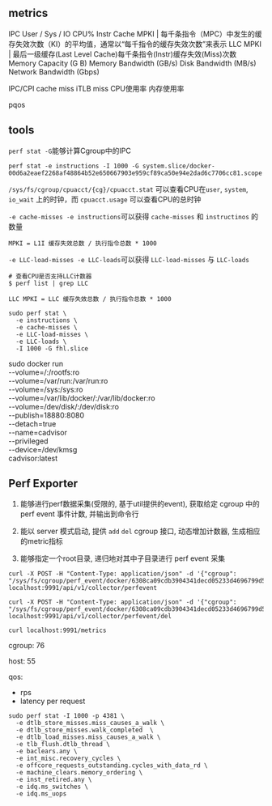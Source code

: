 ## metrics

IPC 
User / Sys / IO CPU% 
Instr Cache MPKI | 每千条指令（MPC）中发生的缓存失效次数（KI）的平均值，通常以“每千指令的缓存失效次数”来表示
LLC MPKI | 最后一级缓存(Last Level Cache)每千条指令(Instr)缓存失效(Miss)次数
Memory Capacity (G  B) 
Memory Bandwidth (GB/s)
Disk Bandwidth (MB/s)
Network Bandwidth (Gbps)

IPC/CPI
cache miss
iTLB miss
CPU使用率
内存使用率

pqos

## tools

`perf stat -G`能够计算Cgroup中的IPC 

```shell
perf stat -e instructions -I 1000 -G system.slice/docker-00d6a2eaef2268af48864b52e650667903e959cf89ca50e94e2dad6c7706cc81.scope
```

`/sys/fs/cgroup/cpuacct/{cg}/cpuacct.stat` 可以查看CPU在`user`, `system`, `io_wait` 上的时钟，而 `cpuacct.usage` 可以查看CPU的总时钟


`-e cache-misses -e instructions`可以获得 `cache-misses` 和 `instructinos` 的数量

```
MPKI = L1I 缓存失效总数 / 执行指令总数 * 1000
```

`-e LLC-load-misses -e LLC-loads`可以获得 `LLC-load-misses` 与 `LLC-loads`

```shell
# 查看CPU是否支持LLC计数器
$ perf list | grep LLC
```

```
LLC MPKI = LLC 缓存失效总数 / 执行指令总数 * 1000
```

```shell
sudo perf stat \
  -e instructions \
  -e cache-misses \
  -e LLC-load-misses \
  -e LLC-loads \
  -I 1000 -G fhl.slice
```

sudo docker run \
  --volume=/:/rootfs:ro \
  --volume=/var/run:/var/run:ro \
  --volume=/sys:/sys:ro \
  --volume=/var/lib/docker/:/var/lib/docker:ro \
  --volume=/dev/disk/:/dev/disk:ro \
  --publish=18880:8080 \
  --detach=true \
  --name=cadvisor \
  --privileged \
  --device=/dev/kmsg \
  cadvisor:latest


## Perf Exporter

1. 能够进行perf数据采集(受限的, 基于util提供的event), 获取给定 cgroup 中的 perf event 事件计数, 并输出到命令行

2. 能以 server 模式启动, 提供 `add` `del` cgroup 接口, 动态增加计数器, 生成相应的metric指标

3. 能够指定一个root目录, 递归地对其中子目录进行 perf event 采集


```
curl -X POST -H "Content-Type: application/json" -d '{"cgroup": "/sys/fs/cgroup/perf_event/docker/6308ca09cdb3904341decd05233d4696799d5669419af8d92d5ba0801b800f9b"}' localhost:9991/api/v1/collector/perfevent

curl -X POST -H "Content-Type: application/json" -d '{"cgroup": "/sys/fs/cgroup/perf_event/docker/6308ca09cdb3904341decd05233d4696799d5669419af8d92d5ba0801b800f9b"}' localhost:9991/api/v1/collector/perfevent/del

curl localhost:9991/metrics
```


cgroup: 76

host: 55

qos: 

- rps
- latency per request



```
sudo perf stat -I 1000 -p 4381 \
  -e dtlb_store_misses.miss_causes_a_walk \
  -e dtlb_store_misses.walk_completed  \
  -e dtlb_load_misses.miss_causes_a_walk \
  -e tlb_flush.dtlb_thread \
  -e baclears.any \
  -e int_misc.recovery_cycles \
  -e offcore_requests_outstanding.cycles_with_data_rd \
  -e machine_clears.memory_ordering \
  -e inst_retired.any \
  -e idq.ms_switches \
  -e idq.ms_uops
```